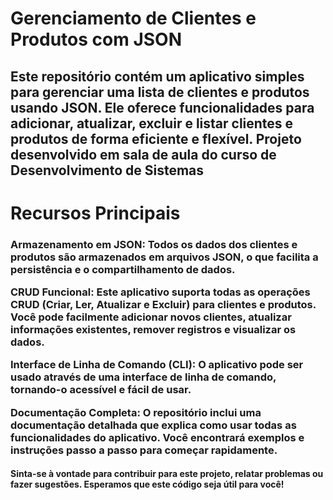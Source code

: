 <h1>Gerenciamento de Clientes e Produtos com JSON</h1>
<h2>Este repositório contém um aplicativo simples para gerenciar uma lista de clientes e produtos usando JSON. Ele oferece funcionalidades para adicionar, atualizar, excluir e listar clientes e produtos de forma eficiente e flexível. Projeto desenvolvido em sala de aula do
curso de Desenvolvimento de Sistemas</h2>

<h1>Recursos Principais</h1>
<h3>Armazenamento em JSON: Todos os dados dos clientes e produtos são armazenados em arquivos JSON, o que facilita a persistência e o compartilhamento de dados.

CRUD Funcional: Este aplicativo suporta todas as operações CRUD (Criar, Ler, Atualizar e Excluir) para clientes e produtos. Você pode facilmente adicionar novos clientes, atualizar informações existentes, remover registros e visualizar os dados.

Interface de Linha de Comando (CLI): O aplicativo pode ser usado através de uma interface de linha de comando, tornando-o acessível e fácil de usar.

Documentação Completa: O repositório inclui uma documentação detalhada que explica como usar todas as funcionalidades do aplicativo. Você encontrará exemplos e instruções passo a passo para começar rapidamente.
</h3>


<h4>
  Sinta-se à vontade para contribuir para este projeto, relatar problemas ou fazer sugestões. Esperamos que este código seja útil para você!
</h4>
